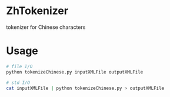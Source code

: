 # ZhTokenizer
tokenizer for Chinese characters

# Usage
``` bash
# file I/O
python tokenizeChinese.py inputXMLFile outputXMLFile

# std I/O
cat inputXMLFile | python tokenizeChinese.py > outputXMLFile
```